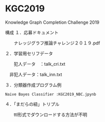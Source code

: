 # KGC2019

Knowledge Graph Completion Challenge 2019

構成
１．応募ドキュメント

　　ナレッジグラフ推論チャレンジ２０１９.pdf
 
２．学習用セリフデータ

　　犯人データ　：talk_cri.txt
  
  　非犯人データ：talk_inn.txt

３．分類器作成プログラム例

    Naive Bayes Classifier :KGC2019_NBC.jpynb

４．「まだらの紐」トリプル

　　ttl形式でダウンロードする方法が不明
    
